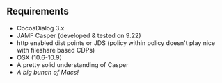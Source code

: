 Requirements
------------
* CocoaDialog 3.x
* JAMF Casper (developed & tested on 9.22)
* http enabled dist points or JDS (policy within policy doesn't play nice with fileshare based CDPs)
* OSX (10.6-10.9)
* A pretty solid understanding of Casper
* *A big bunch of Macs!*
